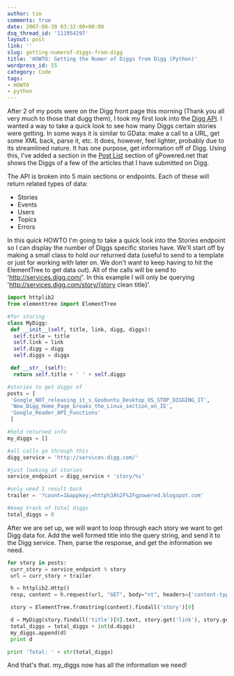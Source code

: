 ```yaml
---
author: tim
comments: true
date: 2007-08-30 03:32:00+00:00
dsq_thread_id: '111954297'
layout: post
link: ''
slug: getting-numerof-diggs-from-digg
title: 'HOWTO: Getting the Numer of Diggs from Digg (Python)'
wordpress_id: 55
category: Code
tags:
- HOWTO
- python
---
```


After 2 of my posts were on the Digg front page this morning (Thank you all
very much to those that dugg them), I took my first look into the [Digg
API](http://apidoc.digg.com/). I wanted a way to take a quick look to see how
many Diggs certain stories were getting. In some ways it is similar to GData:
make a call to a URL, get some XML back, parse it, etc. It does, however, feel
lighter, probably due to its streamlined nature. It has one purpose, get
information off of Digg. Using this, I've added a section in the [Post
List](https://gpowered.net/g/postlist/) section of gPowered.net that shows the
Diggs of a few of the articles that I have submitted on Digg.  
  
The API is broken into 5 main sections or endpoints. Each of these will return
related types of data:  
* Stories  
* Events  
* Users  
* Topics  
* Errors  
  
In this quick HOWTO I'm going to take a quick look into the Stories endpoint
so I can display the number of Diggs specific stories have. We'll start off by
making a small class to hold our returned data (useful to send to a template
or just for working with later on. We don't want to keep having to hit the
ElementTree to get data out). All of the calls will be send to
'http://services.digg.com/'. In this example I will only be querying
'http://services.digg.com/story/{story clean title}'.  
  

    
```python
import httplib2
from elementtree import ElementTree

#for storing
class MyDigg:
 def __init__(self, title, link, digg, diggs):
  self.title = title
  self.link = link
  self.digg = digg
  self.diggs = diggs

 def __str__(self):
  return self.title + ' ' + self.diggs

#stories to get diggs of
posts = [
 'Google_NOT_releasing_it_s_Goobuntu_Desktop_OS_STOP_DIGGING_IT',
 'New_Digg_Home_Page_breaks_the_Linux_section_on_IE',
 'Google_Reader_API_Functions'
 ]

#hold returned info
my_diggs = []

#all calls go through this
digg_service = 'http://services.digg.com/'

#just looking at stories
service_endpoint = digg_service + 'story/%s'

#only need 1 result back
trailer = '?count=1&appkey;=http%3A%2F%2Fgpowered.blogspot.com'

#keep track of total diggs
total_diggs = 0
```

  
  
After we are set up, we will want to loop through each story we want to get
Digg data for. Add the well formed title into the query string, and send it to
the Digg service. Then, parse the response, and get the information we need.  
  

    
```python
for story in posts:
 curr_story = service_endpoint % story
 url = curr_story + trailer

 h = httplib2.Http()
 resp, content = h.request(url, "GET", body="nt", headers={'content-type':'text/plain'} )

 story = ElementTree.fromstring(content).findall('story')[0]

 d = MyDigg(story.findall('title')[0].text, story.get('link'), story.get('href'), story.get('diggs'))
 total_diggs = total_diggs + int(d.diggs)
 my_diggs.append(d)
 print d

print 'Total: ' + str(total_diggs)
```
  
And that's that. my_diggs now has all the information we need!

